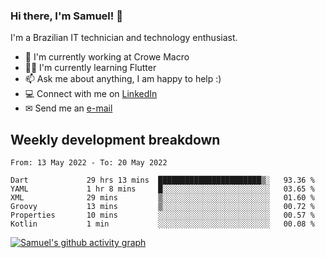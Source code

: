 ### Hi there, I'm Samuel! 👋

I'm a Brazilian IT technician and technology enthusiast.

- 🏢 I'm currently working at Crowe Macro
- 👨‍💻 I'm currently learning Flutter
- 📫 Ask me about anything, I am happy to help :)
- 💻 Connect with me on [LinkedIn](https://www.linkedin.com/in/samuel-s-marques/)
- ✉ Send me an [e-mail](mailto:samuel.s.marques@protonmail.com)

## Weekly development breakdown
<!--START_SECTION:waka-->

```text
From: 13 May 2022 - To: 20 May 2022

Dart             29 hrs 13 mins  ███████████████████████▒░   93.36 %
YAML             1 hr 8 mins     █░░░░░░░░░░░░░░░░░░░░░░░░   03.65 %
XML              29 mins         ▒░░░░░░░░░░░░░░░░░░░░░░░░   01.60 %
Groovy           13 mins         ▒░░░░░░░░░░░░░░░░░░░░░░░░   00.72 %
Properties       10 mins         ░░░░░░░░░░░░░░░░░░░░░░░░░   00.57 %
Kotlin           1 min           ░░░░░░░░░░░░░░░░░░░░░░░░░   00.08 %
```

<!--END_SECTION:waka-->

[![Samuel's github activity graph](https://activity-graph.herokuapp.com/graph?username=samuel-s-marques&theme=react-dark)](https://github.com/samuel-s-marques)
